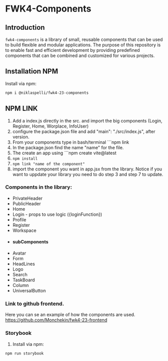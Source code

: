 # FWK4-Components

## Introduction

`fwk4-components` is a library of small, reusable components that can be used to build flexible and modular applications. The purpose of this repository is to enable fast and efficient development by providing predefined components that can be combined and customized for various projects.

## Installation NPM

Install via npm:
   ```bash
   npm i @niklaspelli/fwk4-23-components
   ```

## NPM LINK

1. Add a index.js directly in the src. and import the big components (Login, Register, Home, Worplace, InfoUser)
2. configure the package.json file and add "main": "./src/index.js", after version.
3. From your components type in bash/terminal ```npm link
4. In the package.json find the name "name" for the file.
5. The create an app using ```npm create vite@latest
6. `npm install`
7. `npm link "name of the component" `
8. import the component you want in app.jsx from the library.
   Notice if you want to uppdate your library you need to do step 3 and step 7 to update.

### Components in the library:

- PrivateHeader
- PublicHeader
- Home
- Login - props to use logic ({loginFunction})
- Profile
- Register
- Workspace
- #### subComponents
- Avatar
- Form
- HeadLines
- Logo
- Search
- TaskBoard
- Column
- UniversalButton


### Link to github frontend.
Here you can se an example of how the components are used. 
https://github.com/Monchekin/fwk4-23-frontend



### Storybook

1.  Install via npm:

```bash
npm run storybook
```
